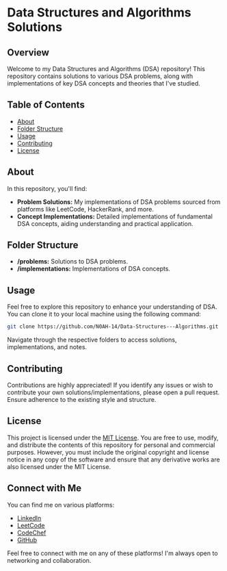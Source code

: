 # Data Structures and Algorithms Solutions

## Overview

Welcome to my Data Structures and Algorithms (DSA) repository! This repository contains solutions to various DSA problems, along with implementations of key DSA concepts and theories that I've studied.

## Table of Contents

- [About](#about)
- [Folder Structure](#folder-structure)
- [Usage](#usage)
- [Contributing](#contributing)
- [License](#license)

## About

In this repository, you'll find:

- **Problem Solutions:** My implementations of DSA problems sourced from platforms like LeetCode, HackerRank, and more.
- **Concept Implementations:** Detailed implementations of fundamental DSA concepts, aiding understanding and practical application.

## Folder Structure

- **/problems:** Solutions to DSA problems.
- **/implementations:** Implementations of DSA concepts.

## Usage

Feel free to explore this repository to enhance your understanding of DSA. You can clone it to your local machine using the following command:

```bash
git clone https://github.com/N0AH-14/Data-Structures---Algorithms.git
```
Navigate through the respective folders to access solutions, implementations, and notes.

## Contributing
Contributions are highly appreciated! If you identify any issues or wish to contribute your own solutions/implementations, please open a pull request. Ensure adherence to the existing style and structure.

## License

This project is licensed under the [MIT License](https://github.com/N0AH-14/Data-Structures---Algorithms/blob/main/LICENSE). You are free to use, modify, and distribute the contents of this repository for personal and commercial purposes. However, you must include the original copyright and license notice in any copy of the software and ensure that any derivative works are also licensed under the MIT License.

## Connect with Me

You can find me on various platforms:

- [LinkedIn](https://www.linkedin.com/in/n0ah14/)
- [LeetCode](https://leetcode.com/u/krishnajodha0147/)
- [CodeChef](https://www.codechef.com/users/noah_14)
- [GitHub](https://github.com/N0AH-14)

Feel free to connect with me on any of these platforms! I'm always open to networking and collaboration.

